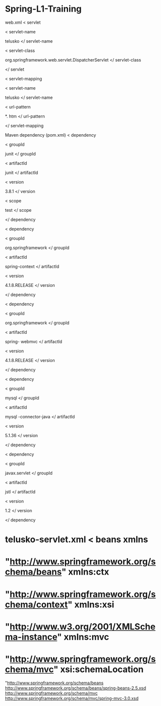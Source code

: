 # Spring-L1-Training



web.xml
<
servlet
>
<
servlet-name
>
telusko
</
servlet-name
>
<
servlet-class
>
org.springframework.web.servlet.DispatcherServlet
</
servlet-class
>
</
servlet
>
<
servlet-mapping
>
<
servlet-name
>
telusko
</
servlet-name
>
<
url-pattern
>
*.
htm
</
url-pattern
>
</
servlet-mapping
>
Maven dependency (pom.xml)
<
dependency
>
<
groupId
>
junit
</
groupId
>
<
artifactId
>
junit
</
artifactId
>
<
version
>
3.8.1
</
version
>
<
scope
>
test
</
scope
>
</
dependency
>
<
dependency
>
<
groupId
>
org.springframework
</
groupId
>
<
artifactId
>
spring-context
</
artifactId
>
<
version
>
4.1.8.RELEASE
</
version
>
</
dependency
>
<
dependency
>
<
groupId
>
org.springframework
</
groupId
>
<
artifactId
>
spring-
webmvc
</
artifactId
>
<
version
>
4.1.8.RELEASE
</
version
>
</
dependency
>
<
dependency
>
<
groupId
>
mysql
</
groupId
>
<
artifactId
>
mysql
-connector-java
</
artifactId
>
<
version
>
5.1.36
</
version
>
</
dependency
>
<
dependency
>
<
groupId
>
javax.servlet
</
groupId
>
<
artifactId
>
jstl
</
artifactId
>
<
version
>
1.2
</
version
>
</
dependency
>
telusko-servlet.xml
<
beans
xmlns
=
"http://www.springframework.org/schema/beans"
xmlns:ctx
=
"http://www.springframework.org/schema/context"
xmlns:xsi
=
"http://www.w3.org/2001/XMLSchema-instance"
xmlns:mvc
=
"http://www.springframework.org/schema/mvc"
xsi:schemaLocation
=
"http://www.springframework.org/schema/beans
http://www.springframework.org/schema/beans/spring-beans-2.5.xsd
http://www.springframework.org/schema/mvc
http://www.springframework.org/schema/mvc/spring-mvc-3.0.xsd

